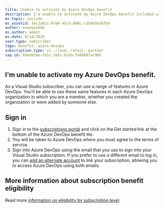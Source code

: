 ```yaml
---
title: Unable to activate my Azure DevOps benefit
description: I'm unable to activate my Azure DevOps benefit included with my Visual Studio subscription.
ms.topic: include
ms.assetid: 3ec2a8c1-07e0-45cd-808c-c354b9e26fb4
author: evanwindom
ms.author: amast
ms.date: 8/14/2020
user.type: subscriber
tags: benefit, azure-devops
subscription.type: vl, cloud, retail, partner
sap.id: 8dedd10e-cb1c-2eb1-bcda-fe00b07ac903
---
```


## I'm unable to activate my Azure DevOps benefit.

As a Visual Studio subscriber, you can use a range of features in Azure DevOps. You'll be able to use these same features in each Azure DevOps organization in which you are a member, whether you created the organization or were added by someone else.  

## Sign in
1. Sign in to the [subscriptions portal](https://my.visualstudio.com/benefits) and click on the Get started link at the bottom of the Azure DevOps benefit tile.
1. You will be taken to Azure DevOps where you must agree to the terms of service. 
1. Sign into Azure DevOps using the email that you use to sign into your Visual Studio subscription. If you prefer to use a different email to log in, you can [add an alternate account](https://docs.microsoft.com/visualstudio/subscriptions/vs-alternate-identity) to link your subscription, allowing you to access Azure DevOps using both emails. 

## More information about subscription benefit eligibility 
Read more [information on eligibility by subscription level](https://docs.microsoft.com/visualstudio/subscriptions/vs-azure-devops).